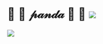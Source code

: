 # 🐷  🎀  𝓅𝒶𝓃𝒹𝒶  🎀  🐷 <img src="https://media3.giphy.com/media/wtdVYmaRWJ1PyPcc8e/giphy.gif" />

<img src="https://user-images.githubusercontent.com/96183163/201179585-fca6f2af-c47b-40ad-a3c5-15e042ea39b9.png" />
